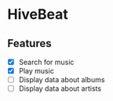 # HiveBeat

## Features
- [x] Search for music
- [x] Play music
- [ ] Display data about albums
- [ ] Display data about artists